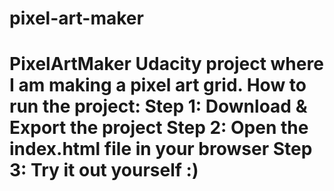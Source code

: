 # pixel-art-maker
# PixelArtMaker Udacity project where I am making a pixel art grid.  How to run the project:  Step 1: Download &amp; Export the project  Step 2: Open the index.html file in your browser  Step 3: Try it out yourself :)
